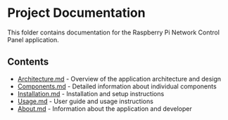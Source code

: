 # Project Documentation

This folder contains documentation for the Raspberry Pi Network Control Panel application.

## Contents

- [Architecture.md](Architecture.md) - Overview of the application architecture and design
- [Components.md](Components.md) - Detailed information about individual components
- [Installation.md](Installation.md) - Installation and setup instructions
- [Usage.md](Usage.md) - User guide and usage instructions
- [About.md](About.md) - Information about the application and developer 